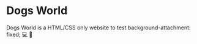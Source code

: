 Dogs World
==========

Dogs World is a HTML/CSS only website to test background-attachment: fixed; :computer: :scroll:
